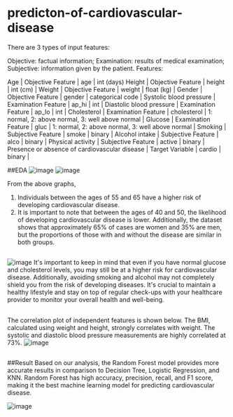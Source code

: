 # predicton-of-cardiovascular-disease

There are 3 types of input features:

Objective: factual information; Examination: results of medical examination; Subjective: information given by the patient. Features:

Age | Objective Feature | age | int (days)
Height | Objective Feature | height | int (cm) |
Weight | Objective Feature | weight | float (kg) |
Gender | Objective Feature | gender | categorical code |
Systolic blood pressure | Examination Feature | ap_hi | int |
Diastolic blood pressure | Examination Feature | ap_lo | int |
Cholesterol | Examination Feature | cholesterol | 1: normal, 2: above normal, 3: well above normal |
Glucose | Examination Feature | gluc | 1: normal, 2: above normal, 3: well above normal |
Smoking | Subjective Feature | smoke | binary |
Alcohol intake | Subjective Feature | alco | binary |
Physical activity | Subjective Feature | active | binary |
Presence or absence of cardiovascular disease | Target Variable | cardio | binary |

##EDA
![image](https://github.com/vaisha01/predicton-of-cardiovascular-disease/assets/120439369/2f79309c-4b1b-4c7a-9de0-79db92a0bb31) ![image](https://github.com/vaisha01/predicton-of-cardiovascular-disease/assets/120439369/23401caf-f87d-4f2b-a420-d531c89a4d70)

From the above graphs,
1. Individuals between the ages of 55 and 65 have a higher risk of developing cardiovascular disease.
2. It is important to note that between the ages of 40 and 50, the likelihood of developing cardiovascular disease is lower. Additionally, the dataset shows that approximately 65% of cases are women and 35% are men, but the proportions of those with and without the disease are similar in both groups.


##
   
![image](https://github.com/vaisha01/predicton-of-cardiovascular-disease/assets/120439369/bf2fe4b0-166c-443d-a1f5-83f11a0b4278)
It's important to keep in mind that even if you have normal glucose and cholesterol levels, you may still be at a higher risk for cardiovascular disease. Additionally, avoiding smoking and alcohol may not completely shield you from the risk of developing diseases. It's crucial to maintain a healthy lifestyle and stay on top of regular check-ups with your healthcare provider to monitor your overall health and well-being.


##
The correlation plot of independent features is shown below.
The BMI, calculated using weight and height, strongly correlates with weight. The systolic and diastolic blood pressure measurements are highly correlated at 73%.
 ![image](https://github.com/vaisha01/predicton-of-cardiovascular-disease/assets/120439369/238d93f6-3af4-4c1f-8358-7227bdc0bb1a)


##
##Result
Based on our analysis, the Random Forest model provides more accurate results in comparison to Decision Tree, Logistic Regression, and KNN. Random Forest has high accuracy, precision, recall, and F1 score, making it the best machine learning model for predicting cardiovascular disease.

![image](https://github.com/vaisha01/predicton-of-cardiovascular-disease/assets/120439369/93abccb6-f359-469a-a2df-b0482ec06cf0)
